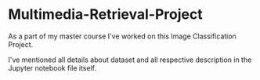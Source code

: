 # Multimedia-Retrieval-Project
As a part of my master course I've worked on this Image Classification Project.

I've mentioned all details about dataset and all respective description in the Jupyter notebook file itself.
